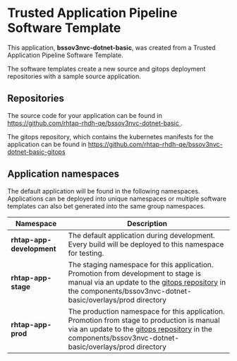 # Trusted Application Pipeline Software Template

This application, **bssov3nvc-dotnet-basic**, was created from a Trusted Application Pipeline Software Template.

The software templates create a new source and gitops deployment repositories with a sample source application. 

## Repositories

The source code for your application can be found in [https://github.com/rhtap-rhdh-qe/bssov3nvc-dotnet-basic ](https://github.com/rhtap-rhdh-qe/bssov3nvc-dotnet-basic ).
 
The gitops repository, which contains the kubernetes manifests for the application can be found in 
[https://github.com/rhtap-rhdh-qe/bssov3nvc-dotnet-basic-gitops ](https://github.com/rhtap-rhdh-qe/bssov3nvc-dotnet-basic-gitops ) 

## Application namespaces 

The default application will be found in the following namespaces. Applications can be deployed into unique namespaces or multiple software templates can also bet generated into the same group namespaces.  

|  Namespace   |  Description   |  
| -------- | -------- |   
| **rhtap-app-development** | The default application during development. Every build will be deployed to this namespace for testing. | 
| **rhtap-app-stage** | The staging namespace for this application. Promotion from development to stage is manual via an update to the [gitops repository](https://github.com/rhtap-rhdh-qe/bssov3nvc-dotnet-basic-gitops ) in the components/bssov3nvc-dotnet-basic/overlays/prod directory |  
| **rhtap-app-prod** | The production namespace for this application. Promotion from stage to production is manual via an update to the [gitops repository](https://github.com/rhtap-rhdh-qe/bssov3nvc-dotnet-basic-gitops ) in the components/bssov3nvc-dotnet-basic/overlays/prod directory | 